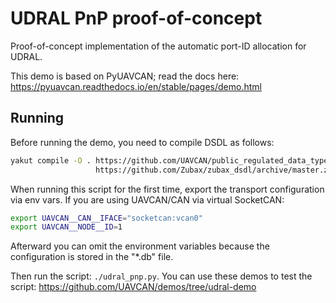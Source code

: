 # UDRAL PnP proof-of-concept

Proof-of-concept implementation of the automatic port-ID allocation for UDRAL.

This demo is based on PyUAVCAN; read the docs here: https://pyuavcan.readthedocs.io/en/stable/pages/demo.html

## Running

Before running the demo, you need to compile DSDL as follows:

```bash
yakut compile -O . https://github.com/UAVCAN/public_regulated_data_types/archive/master.zip \
                   https://github.com/Zubax/zubax_dsdl/archive/master.zip
```

When running this script for the first time, export the transport configuration via env vars.
If you are using UAVCAN/CAN via virtual SocketCAN:

```bash
export UAVCAN__CAN__IFACE="socketcan:vcan0"
export UAVCAN__NODE__ID=1
```

Afterward you can omit the environment variables because the configuration is stored in the "*.db" file.

Then run the script: `./udral_pnp.py`.
You can use these demos to test the script: https://github.com/UAVCAN/demos/tree/udral-demo
